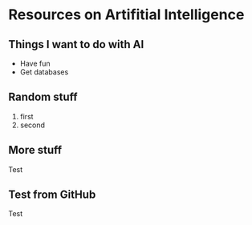 # Resources on Artifitial Intelligence

## Things I want to do with AI
* Have fun
* Get databases 

## Random stuff

1. first
2. second


## More stuff

Test

## Test from GitHub

Test
